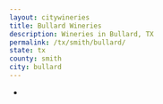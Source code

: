 ```yaml
---
layout: citywineries
title: Bullard Wineries
description: Wineries in Bullard, TX
permalink: /tx/smith/bullard/
state: tx
county: smith
city: bullard
---
```

-
